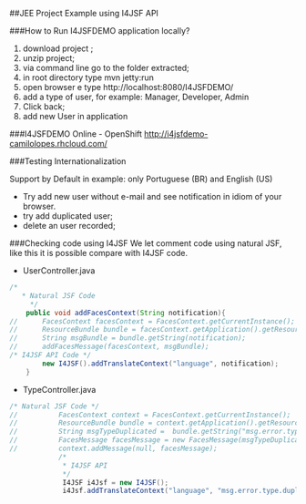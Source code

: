 ##JEE Project Example using I4JSF API

###How to Run I4JSFDEMO application locally?

1. download project ;
2. unzip project;
3. via command line go to the folder extracted;
4. in root directory type mvn jetty:run 
5. open browser e type http://localhost:8080/I4JSFDEMO/
6. add a type of user, for example: Manager, Developer, Admin 
7. Click back; 
8. add new User in application 

###I4JSFDEMO Online - OpenShift
http://i4jsfdemo-camilolopes.rhcloud.com/

###Testing Internationalization

Support by Default in example: only Portuguese (BR) and English (US)

- Try add new user without e-mail and see notification in idiom of your browser.
- try add duplicated user;
- delete an user recorded; 

###Checking code using I4JSF
We let comment code using natural JSF, like this it is possible compare with I4JSF code. 

* UserController.java 
```java
/*
   * Natural JSF Code
	 */
	public void addFacesContext(String notification){
//		FacesContext facesContext = FacesContext.getCurrentInstance();
//		ResourceBundle bundle = facesContext.getApplication().getResourceBundle(facesContext, "language");
//		String msgBundle = bundle.getString(notification);
//		addFacesMessage(facesContext, msgBundle);
/* I4JSF API Code */
		new I4JSF().addTranslateContext("language", notification);
	}
  ```

* TypeController.java
```java
/* Natural JSF Code */
//  		FacesContext context = FacesContext.getCurrentInstance();
//			ResourceBundle bundle = context.getApplication().getResourceBundle(context, "language");
//			String msgTypeDuplicated =	bundle.getString("msg.error.type.duplicated");
//			FacesMessage facesMessage = new FacesMessage(msgTypeDuplicated);
//			context.addMessage(null, facesMessage);
			/*
			 * I4JSF API
			 */
			 I4JSF i4Jsf = new I4JSF();
			 i4Jsf.addTranslateContext("language", "msg.error.type.duplicated");
```


